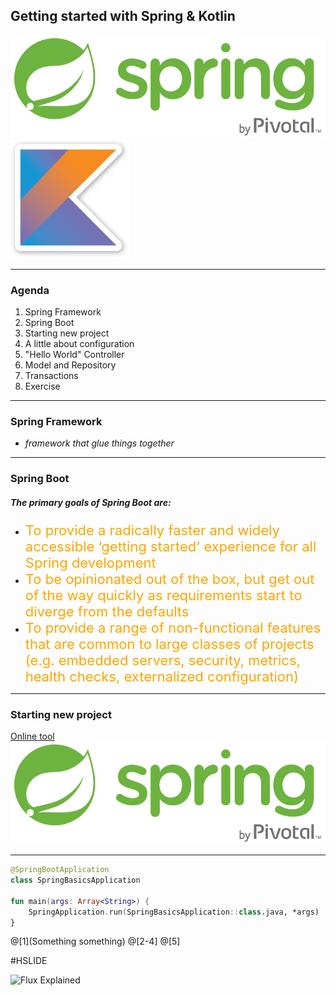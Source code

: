  ## Getting started with Spring & Kotlin

![SpringLogo](presentation/assets/springlogo.png)
![KotlinLogo](presentation/assets/kotlin-logo.png)

---

### Agenda

1. Spring Framework
2. Spring Boot
3. Starting new project
4. A little about configuration
5. "Hello World" Controller
6. Model and Repository
7. Transactions
8. Exercise

---
### Spring Framework
 - _framework that glue things together_
 
---
 
### Spring Boot

##### The primary goals of Spring Boot are:

* <span style="font-size: 22px; color: orange;">To provide a radically faster and widely accessible ‘getting started’ experience for all Spring development</span>
* <span style="font-size: 22px; color: orange;">To be opinionated out of the box, but get out of the way quickly as requirements start to diverge from the defaults</span>
* <span style="font-size: 22px; color: orange;">To provide a range of non-functional features that are common to large classes of projects (e.g. embedded servers, security, metrics, health checks, externalized configuration)
</span>

---

### Starting new project
[Online tool](https://start.spring.io)
![TestImg](assets/springlogo.png)

---
```kotlin
@SpringBootApplication
class SpringBasicsApplication

fun main(args: Array<String>) {
    SpringApplication.run(SpringBasicsApplication::class.java, *args)
}
```
@[1](Something something)
@[2-4]
@[5]

#HSLIDE

![Flux Explained](https://facebook.github.io/flux/img/flux-simple-f8-diagram-explained-1300w.png)
